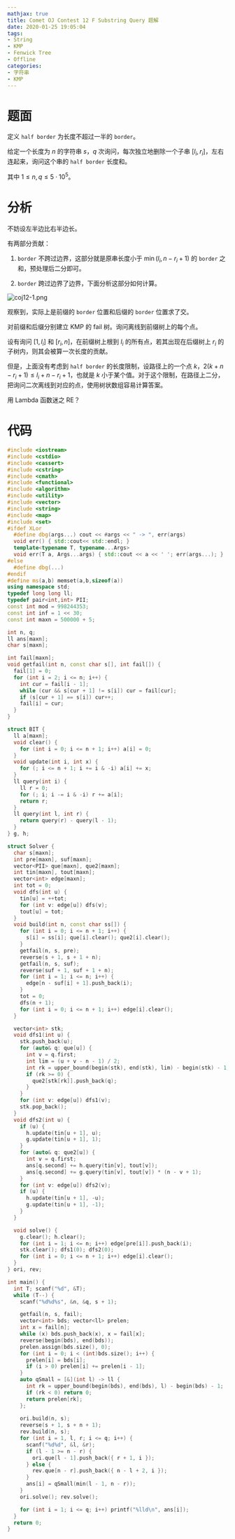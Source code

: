 ```yaml
---
mathjax: true
title: Comet OJ Contest 12 F Substring Query 题解
date: 2020-01-25 19:05:04
tags:
- String
- KMP
- Fenwick Tree
- Offline
categories:
- 字符串
- KMP
---
```


# 题面

定义 `half border` 为长度不超过一半的 `border`。

给定一个长度为 $n$ 的字符串 $s$，$q$ 次询问，每次独立地删除一个子串 $[l_i,r_i]$，左右连起来，询问这个串的 `half border` 长度和。 

其中 $1 \le n, q \le 5 \cdot 10^5$。

# 分析

不妨设左半边比右半边长。

有两部分贡献：

1. `border` 不跨过边界，这部分就是原串长度小于 $\min(l_i, n-r_i+1)$ 的 `border` 之和，预处理后二分即可。

2. `border` 跨过边界了边界，下面分析这部分如何计算。

![coj12-1.png](https://i.loli.net/2020/01/25/jTgrQIwvhizW3cJ.png)

观察到，实际上是前缀的 `border` 位置和后缀的 `border` 位置求了交。

对前缀和后缀分别建立 KMP 的 fail 树。询问离线到前缀树上的每个点。

设有询问 $[1, l_i]$ 和 $[r_i, n]$，在前缀树上根到 $l_i$ 的所有点，若其出现在后缀树上 $r_i$ 的子树内，则其会被算一次长度的贡献。

但是，上面没有考虑到 `half border` 的长度限制，设路径上的一个点 $k$，$2(k+n-r_i+1) \le l_i+n-r_i+1$，也就是 $k$ 小于某个值。对于这个限制，在路径上二分，把询问二次离线到对应的点，使用树状数组容易计算答案。

<!--more-->

用 Lambda 函数迷之 RE？

# 代码

```cpp
#include <iostream>
#include <cstdio>
#include <cassert>
#include <cstring>
#include <cmath>
#include <functional>
#include <algorithm>
#include <utility>
#include <vector>
#include <string>
#include <map>
#include <set>
#ifdef XLor
  #define dbg(args...) cout << #args << " -> ", err(args)
  void err() { std::cout<< std::endl; }
  template<typename T, typename...Args>
  void err(T a, Args...args) { std::cout << a << ' '; err(args...); }
#else
  #define dbg(...)
#endif
#define ms(a,b) memset(a,b,sizeof(a))
using namespace std;
typedef long long ll;
typedef pair<int,int> PII;
const int mod = 998244353;
const int inf = 1 << 30;
const int maxn = 500000 + 5;

int n, q;
ll ans[maxn];
char s[maxn];

int fail[maxn];
void getfail(int n, const char s[], int fail[]) {
  fail[1] = 0;
  for (int i = 2; i <= n; i++) {
    int cur = fail[i - 1];
    while (cur && s[cur + 1] != s[i]) cur = fail[cur];
    if (s[cur + 1] == s[i]) cur++;
    fail[i] = cur;
  }
}

struct BIT {
  ll a[maxn];
  void clear() {
    for (int i = 0; i <= n + 1; i++) a[i] = 0;
  }
  void update(int i, int x) {
    for (; i <= n + 1; i += i & -i) a[i] += x;
  }
  ll query(int i) {
    ll r = 0;
    for (; i; i -= i & -i) r += a[i];
    return r;
  }
  ll query(int l, int r) {
    return query(r) - query(l - 1);
  }
} g, h;

struct Solver {
  char s[maxn];
  int pre[maxn], suf[maxn];
  vector<PII> que[maxn], que2[maxn];
  int tin[maxn], tout[maxn];
  vector<int> edge[maxn];
  int tot = 0;
  void dfs(int u) {
    tin[u] = ++tot;
    for (int v: edge[u]) dfs(v);
    tout[u] = tot;
  }
  void build(int n, const char ss[]) {
    for (int i = 0; i <= n + 1; i++) {
      s[i] = ss[i]; que[i].clear(); que2[i].clear();
    }
    getfail(n, s, pre);
    reverse(s + 1, s + 1 + n);
    getfail(n, s, suf);
    reverse(suf + 1, suf + 1 + n);
    for (int i = 1; i <= n; i++) {
      edge[n - suf[i] + 1].push_back(i);
    }
    tot = 0;
    dfs(n + 1);
    for (int i = 0; i <= n + 1; i++) edge[i].clear();
  }

  vector<int> stk;
  void dfs1(int u) {
    stk.push_back(u);
    for (auto& q: que[u]) {
      int v = q.first;
      int lim = (u + v - n - 1) / 2;
      int rk = upper_bound(begin(stk), end(stk), lim) - begin(stk) - 1;
      if (rk >= 0) {
        que2[stk[rk]].push_back(q);
      }
    }
    for (int v: edge[u]) dfs1(v);
    stk.pop_back();
  }
  void dfs2(int u) {
    if (u) {
      h.update(tin[u + 1], u);
      g.update(tin[u + 1], 1);
    }
    for (auto& q: que2[u]) {
      int v = q.first;
      ans[q.second] += h.query(tin[v], tout[v]);
      ans[q.second] += g.query(tin[v], tout[v]) * (n - v + 1);
    }
    for (int v: edge[u]) dfs2(v);
    if (u) {
      h.update(tin[u + 1], -u);
      g.update(tin[u + 1], -1);
    }
  }

  void solve() {
    g.clear(); h.clear();
    for (int i = 1; i <= n; i++) edge[pre[i]].push_back(i);
    stk.clear(); dfs1(0); dfs2(0);
    for (int i = 0; i <= n + 1; i++) edge[i].clear();
  }
} ori, rev;

int main() {
  int T; scanf("%d", &T);
  while (T--) {
    scanf("%d%d%s", &n, &q, s + 1);

    getfail(n, s, fail);
    vector<int> bds; vector<ll> prelen;
    int x = fail[n];
    while (x) bds.push_back(x), x = fail[x];
    reverse(begin(bds), end(bds));
    prelen.assign(bds.size(), 0);
    for (int i = 0; i < (int)bds.size(); i++) {
      prelen[i] = bds[i];
      if (i > 0) prelen[i] += prelen[i - 1];
    }
    auto qSmall = [&](int l) -> ll {
      int rk = upper_bound(begin(bds), end(bds), l) - begin(bds) - 1;
      if (rk < 0) return 0;
      return prelen[rk];
    };
    
    ori.build(n, s);
    reverse(s + 1, s + n + 1);
    rev.build(n, s);
    for (int i = 1, l, r; i <= q; i++) {
      scanf("%d%d", &l, &r);
      if (l - 1 >= n - r) {
        ori.que[l - 1].push_back({ r + 1, i });
      } else {
        rev.que[n - r].push_back({ n - l + 2, i });
      }
      ans[i] = qSmall(min(l - 1, n - r));
    }
    ori.solve(); rev.solve();

    for (int i = 1; i <= q; i++) printf("%lld\n", ans[i]);
  }
  return 0;
}
```